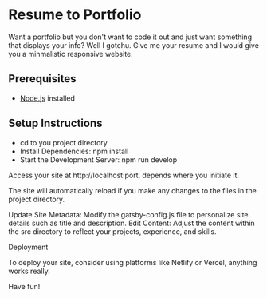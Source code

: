 # Resume to Portfolio

Want a portfolio but you don't want to code it out and just want something that displays your info?
Well I gotchu. Give me your resume and I would give you a minmalistic responsive website.

## Prerequisites

- [Node.js](https://nodejs.org/) installed

## Setup Instructions

- cd to you project directory
- Install Dependencies:
npm install
- Start the Development Server:
npm run develop

Access your site at http://localhost:port, depends where you initiate it. 


The site will automatically reload if you make any changes to the files in the project directory.


Update Site Metadata: Modify the gatsby-config.js file to personalize site details such as title and description.
Edit Content: Adjust the content within the src directory to reflect your projects, experience, and skills.

Deployment

To deploy your site, consider using platforms like Netlify or Vercel, anything works really.

Have fun!